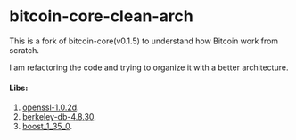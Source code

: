 # bitcoin-core-clean-arch

This is a fork of bitcoin-core(v0.1.5) to understand 
how Bitcoin work from scratch.

I am refactoring the code and trying to organize it with 
a better architecture.

#### Libs:	
1. [openssl-1.0.2d](http://www.openssl.org/source/openssl-1.0.2d.tar.gz).
2. [berkeley-db-4.8.30](http://download.oracle.com/berkeley-db/db-4.8.30.NC.tar.gz).
3. [boost_1_35_0](https://versaweb.dl.sourceforge.net/project/boost/boost/1.35.0/boost_1_35_0.7z/).

